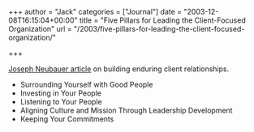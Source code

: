 +++
author = "Jack"
categories = ["Journal"]
date = "2003-12-08T16:15:04+00:00"
title = "Five Pillars for Leading the Client-Focused Organization"
url = "/2003/five-pillars-for-leading-the-client-focused-organization/"

+++

[Joseph Neubauer article][1] on building enduring client relationships.
  


  * Surrounding Yourself with Good People
  * Investing in Your People
  * Listening to Your People
  * Aligning Culture and Mission Through Leadership Development
  * Keeping Your Commitments

 [1]: http://www.pfdf.org/leaderbooks/l2l/fall2003/neubauer.html "Five Pillars for Leading the Client-Focused Organization&#8212;Joseph Neubauer full-text article"